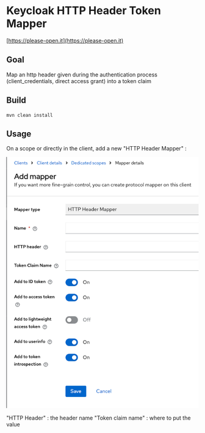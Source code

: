 # Keycloak HTTP Header Token Mapper

[https://please-open.it](https://please-open.it)

## Goal

Map an http header given during the authentication process (client_credentials, direct access grant) into a token claim

## Build

```shell
mvn clean install
```

## Usage

On a scope or directly in the client, add a new "HTTP Header Mapper" : 

![img.png](img.png)

"HTTP Header" : the header name
"Token claim name" : where to put the value